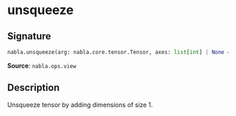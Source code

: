 # unsqueeze

## Signature

```python
nabla.unsqueeze(arg: nabla.core.tensor.Tensor, axes: list[int] | None = None) -> nabla.core.tensor.Tensor
```

**Source**: `nabla.ops.view`

## Description

Unsqueeze tensor by adding dimensions of size 1.
